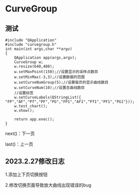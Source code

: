 # CurveGroup

## 测试

```
#include "QApplication"
#include "curvegroup.h"
int main(int args,char **argv)
{
    QApplication app(args,argv);
    CurveGroup w;
    w.resize(640,480);
    w.setMaxPoint(150);//设置显示的采样点数目
    w.setMinMax(-3,3);//设置数据的范围
    w.setCurveNumGroup(5);//设置每页的显示曲线数目
    w.setCurveNum(10);//设置总曲线数目
    //设置标签
    w.setCurveLabels(QStringList({ "FP","AF","Pf","PF","PG","FP1","AF1","Pf1","PF1","PG1"}));
    w.test_chart();
    w.show();

    return app.exec();
}
```

next()：下一页

last()：上一页

## 2023.2.27修改日志

1.添加上下页切换按钮

2.修改切换页面导致放大曲线出现错误的bug
